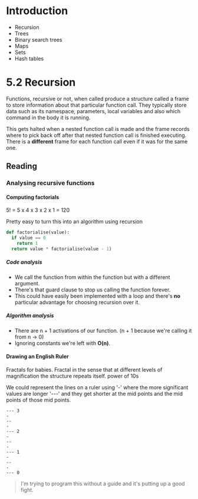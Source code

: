 # Introduction

- Recursion
- Trees
- Binary search trees
- Maps
- Sets
- Hash tables

# 5.2 Recursion

Functions, recursive or not, when called produce a structure called a frame to store information about that particular function call. They typically store data such as its namespace, parameters, local variables and also which command in the body it is running.

This gets halted when a nested function call is made and the frame records where to pick back off after that nested function call is finished executing. There is a **different** frame for each function call even if it was for the same one.

## Reading

### Analysing recursive functions

#### Computing factorials

5! = 5 x 4 x 3 x 2 x 1 = 120

Pretty easy to turn this into an algorithm using recursion

```py
def factorialise(value):
  if value == 0
    return 1
  return value * factorialise(value - 1)
```
##### Code analysis

- We call the function from within the function but with a different argument.
- There's that guard clause to stop us calling the function forever.
- This could have easily been implemented with a loop and there's **no** particular advantage for choosing recursion over it.

##### Algorithm analysis

- There are n + 1 activations of our function. (n + 1 because we're calling it from n -> 0)
- Ignoring constants we're left with **O(n)**.

#### Drawing an English Ruler

Fractals for babies. Fractal in the sense that at different levels of magnification the structure repeats itself. power of 10s

We could represent the lines on a ruler using '-' where the more significant values are longer '---' and they get shorter at the mid points and the mid points of those mid points.
```
--- 3
-
--
-
--- 2
-
--
-
--- 1
-
--
-
--- 0
```

> I'm trying to program this without a guide and it's putting up a good fight.